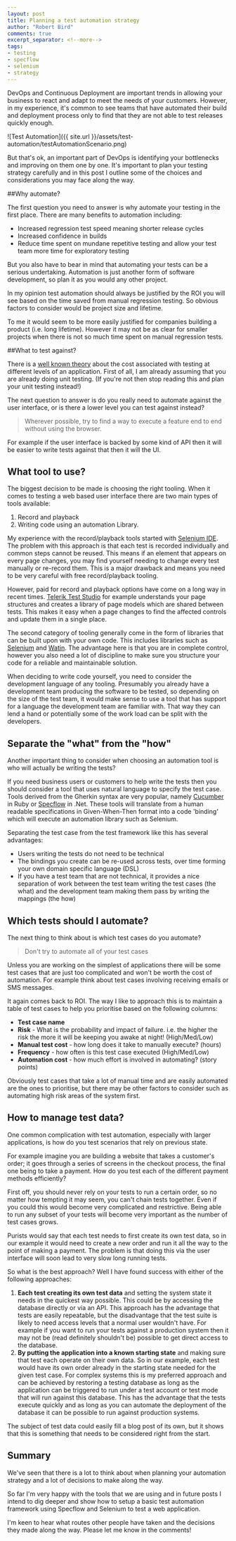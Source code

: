 ```yaml
--- 
layout: post
title: Planning a test automation strategy
author: "Robert Bird"
comments: true
excerpt_separator: <!--more-->
tags: 
- testing
- specflow
- selenium
- strategy
---
```


DevOps and Continuous Deployment are important trends in allowing your business to react and adapt to meet the needs of your customers. However, in my experience, it's common to see teams that have automated their build and deployment process only to find that they are not able to test releases quickly enough. 

![Test Automation]({{ site.url }}/assets/test-automation/testAutomationScenario.png)

But that's ok, an important part of DevOps is identifying your bottlenecks and improving on them one by one. It's important to plan your testing strategy carefully and in this post I outline some of the choices and considerations you may face along the way.

##Why automate?

The first question you need to answer is why automate your testing in the first place. There are many benefits to automation including:

 * Increased regression test speed meaning shorter release cycles
 * Increased confidence in builds
 * Reduce time spent on mundane repetitive testing and allow your test team more time for exploratory testing

But you also have to bear in mind that automating your tests can be a serious undertaking. Automation is just another form of software development, so plan it as you would any other project.

In my opinion test automation should always be justified by the ROI you will see based on the time saved from manual regression testing. So obvious factors to consider would be project size and lifetime. 

To me it would seem to be more easily justified for companies building a product (i.e. long lifetime). However it may not be as clear for smaller projects when there is not so much time spent on manual regression tests.

##What to test against?

There is a [well known theory](http://martinfowler.com/bliki/TestPyramid.html) about the cost associated with testing at different levels of an application. First of all, I am already assuming that you are already doing unit testing. (If you're not then stop reading this and plan your unit testing instead!)

The next question to answer is do you really need to automate against the user interface, or is there a lower level you can test against instead? 

>Wherever possible, try to find a way to execute a feature end to end without using the browser.

For example if the user interface is backed by some kind of API then it will be easier to write tests against that then it will the UI. 


## What tool to use?

The biggest decision to be made is choosing the right tooling. When it comes to testing a web based user interface there are two main types of tools available:

1. Record and playback
2. Writing code using an automation Library.

My experience with the record/playback tools started with [Selenium IDE](http://www.seleniumhq.org/projects/ide/). The problem with this approach is that each test is recorded individually and common steps cannot be reused. This means if an element that appears on every page changes, you may find yourself needing to change every test manually or re-record them. This is a major drawback and means you need to be very careful with free record/playback tooling.

However, paid for record and playback options have come on a long way in recent times. [Telerik Test Studio](http://www.telerik.com/teststudio) for example understands your page structures and creates a library of page models which are shared between tests. This makes it easy when a page changes to find the affected controls and update them in a single place.

The second category of tooling generally come in the form of libraries that can be built upon with your own code. This includes libraries such as [Selenium](http://www.seleniumhq.org/projects/webdriver/) and [Watin](http://watin.org/). The advantage here is that you are in complete control, however you also need a lot of discipline to make sure you structure your code for a reliable and maintainable solution.

When deciding to write code yourself, you need to consider the development language of any tooling. Presumably you already have a development team producing the software to be tested, so depending on the size of the test team, it would make sense to use a tool that has support for a language the development team are familiar with. That way they can lend a hand or potentially some of the work load can be split with the developers.

## Separate the "what" from the "how"

Another important thing to consider when choosing an automation tool is who will actually be writing the tests? 

If you need business users or customers to help write the tests then you should consider a tool that uses natural language to specify the test case. Tools derived from the Gherkin syntax are very popular, namely [Cucumber](https://cucumber.io/) in Ruby or [Specflow](http://www.specflow.org/) in .Net. These tools will translate from a human readable specifications in Given-When-Then format into a code 'binding' which will execute an automation library such as Selenium. 

Separating the test case from the test framework like this has several advantages:

* Users writing the tests do not need to be technical
* The bindings you create can be re-used across tests, over time forming your own domain specific language (DSL)
* If you have a test team that are not technical, it provides a nice separation of work between the test team writing the test cases (the what) and the development team making them pass by writing the mappings (the how)
 
 
## Which tests should I automate?
The next thing to think about is which test cases do you automate? 

>Don't try to automate all of your test cases

Unless you are working on the simplest of applications there will be some test cases that are just too complicated and won't be worth the cost of automation. For example think about test cases involving receiving emails or SMS messages.

It again comes back to ROI. The way I like to approach this is to maintain a table of test cases to help you prioritise based on the following columns:

* **Test case name**
* **Risk** - What is the probability and impact of failure. i.e. the higher the risk the more it will be keeping you awake at night! (High/Med/Low)
* **Manual test cost** - how long does it take to manually execute? (hours)
* **Frequency** - how often is this test case executed (High/Med/Low)
* **Automation cost** - how much effort is involved in automating? (story points)

Obviously test cases that take a lot of manual time and are easily automated are the ones to prioritise, but there may be other factors to consider such as automating high risk areas of the system first.

## How to manage test data?

One common complication with test automation, especially with larger applications, is how do you test scenarios that rely on previous state.

For example imagine you are building a website that takes a customer's order; it goes through a series of screens in the checkout process, the final one being to take a payment. How do you test each of the different payment methods efficiently?

First off, you should never rely on your tests to run a certain order, so no matter how tempting it may seem, you can't chain tests together. Even if you could this would become very complicated and restrictive. Being able to run any subset of your tests will become very important as the number of test cases grows. 

Purists would say that each test needs to first create its own test data, so in our example it would need to create a new order and run it all the way to the point of making a payment. The problem is that doing this via the user interface will soon lead to very slow long running tests.

So what is the best approach? Well I have found success with either of the following approaches:

1. **Each test creating its own test data** and setting the system state it needs in the quickest way possible. This could be by accessing the database directly or via an API. This approach has the advantage that tests are easily repeatable, but the disadvantage that the test suite is likely to need access levels that a normal user wouldn't have. For example if you want to run your tests against a production system then it may not be (read definitely shouldn't be) possible to get direct access to the database.
2. **By putting the application into a known starting state** and making sure that test each operate on their own data. So in our example, each test would have its own order already in the starting state needed for the given test case. For complex systems this is my preferred approach and can be achieved by restoring a testing database as long as the application can be triggered to run under a test account or test mode that will run against this database. This has the advantage that the tests execute quickly and as long as you can automate the deployment of the database it can be possible to run against production systems. 

The subject of test data could easily fill a blog post of its own, but it shows that this is something that needs to be considered right from the start.


## Summary

We've seen that there is a lot to think about when planning your automation strategy and a lot of decisions to make along the way. 

So far I'm very happy with the tools that we are using and in future posts I intend to dig deeper and show how to setup a basic test automation framework using Specflow and Selenium to test a web application. 

I'm keen to hear what routes other people have taken and the decisions they made along the way. Please let me know in the comments!










